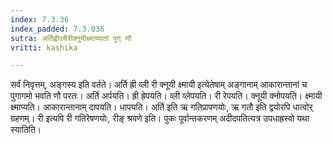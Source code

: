 ```yaml
---
index: 7.3.36
index_padded: 7.3.036
sutra: अर्तिह्वीव्लीरीक्नूयीक्ष्माय्यातां पुग् णौ
vritti: kashika

---
```

सर्वं निवृत्तम्, अङ्गस्य इति वर्तते। अर्ति ह्री व्ली री क्नूयी क्ष्मायी इत्येतेषाम् अङ्गानाम् आकारान्तानां च पुगागमो भवति णौ परतः। अर्ति अर्पयति। ह्री ह्रेपयति। व्ली व्लेपयति। री रेपयति। क्नूयी क्नोपयति। क्ष्मायी क्ष्माप्यति। आकारान्तानाम् दापयति। धापयति। अर्ति इति ऋ गतिप्रापणयोः, ऋ गतौ इति द्वयोरपि धात्वोर् ग्रहणम्। री इत्यपि री गतिरेषणयोः, रीङ् श्रवणे इति। पुकः पूर्वान्तकरणम् अदीदपतित्यत्र उपधाह्रस्वो यथा स्यातिति।